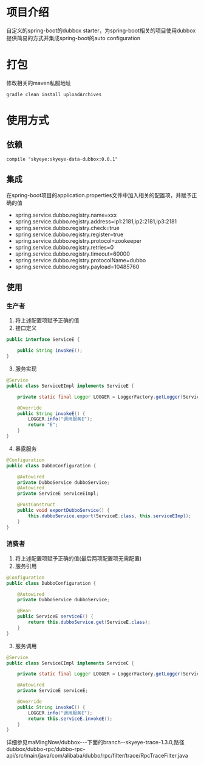 # 项目介绍
自定义的spring-boot的dubbox starter，为spring-boot相关的项目使用dubbox提供简易的方式并集成spring-boot的auto configuration
# 打包
修改相关的maven私服地址
```shell
gradle clean install uploadArchives
```
# 使用方式
## 依赖
```shell
compile "skyeye:skyeye-data-dubbox:0.0.1"
```
## 集成
在spring-boot项目的application.properties文件中加入相关的配置项，并赋予正确的值
- spring.service.dubbo.registry.name=xxx
- spring.service.dubbo.registry.address=ip1:2181,ip2:2181,ip3:2181
- spring.service.dubbo.registry.check=true
- spring.service.dubbo.registry.register=true
- spring.service.dubbo.registry.protocol=zookeeper
- spring.service.dubbo.registry.retries=0
- spring.service.dubbo.registry.timeout=60000
- spring.service.dubbo.registry.protocolName=dubbo
- spring.service.dubbo.registry.payload=10485760
## 使用
### 生产者
1. 将上述配置项赋予正确的值
2. 接口定义
```java
public interface ServiceE {

    public String invokeE();
}
```
3. 服务实现
```java
@Service
public class ServiceEImpl implements ServiceE {

    private static final Logger LOGGER = LoggerFactory.getLogger(ServiceEImpl.class);

    @Override
    public String invokeE() {
        LOGGER.info("调用服务E");
        return "E";
    }
}
```
4. 暴露服务
```java
@Configuration
public class DubboConfiguration {

    @Autowired
    private DubboService dubboService;
    @Autowired
    private ServiceE serviceEImpl;

    @PostConstruct
    public void exportDubboService() {
        this.dubboService.export(ServiceE.class, this.serviceEImpl);
    }
}
```
### 消费者
1. 将上述配置项赋予正确的值(最后两项配置项无需配置)
2. 服务引用
```java
@Configuration
public class DubboConfiguration {

    @Autowired
    private DubboService dubboService;

    @Bean
    public ServiceE serviceE() {
        return this.dubboService.get(ServiceE.class);
    }
}
```
3. 服务调用
```java
@Service
public class ServiceCImpl implements ServiceC {

    private static final Logger LOGGER = LoggerFactory.getLogger(ServiceCImpl.class);

    @Autowired
    private ServiceE serviceE;

    @Override
    public String invokeC() {
        LOGGER.info("调用服务E");
        return this.serviceE.invokeE();
    }
}
```

详细参见maMingNow/dubbox---下面的branch--skyeye-trace-1.3.0,路径dubbox/dubbo-rpc/dubbo-rpc-api/src/main/java/com/alibaba/dubbo/rpc/filter/trace/RpcTraceFilter.java
